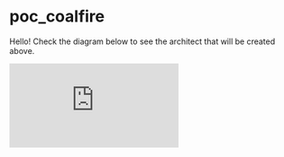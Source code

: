 # poc_coalfire

Hello! Check the diagram below to see the architect that will be created above.

![alt text](https://github.com/quiik/poc_coalfire/blob/main/image.pdf?raw=true)
